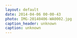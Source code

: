 ```yaml
---
layout: default
date: 2014-04-06 00-00-43
photo: IMG-20140406-WA0002.jpg
caption_header: unknown
caption: unknown
---
```

